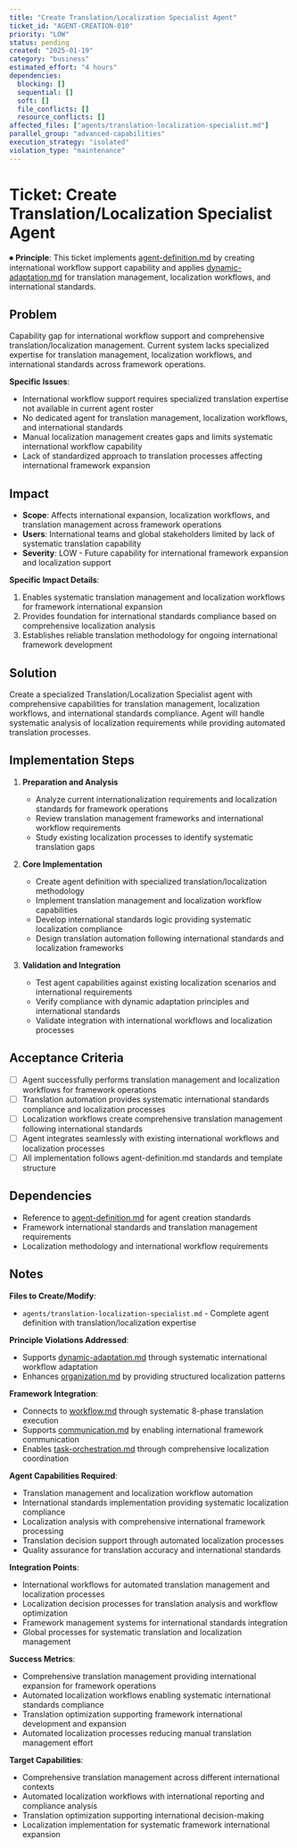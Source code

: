 ```yaml
---
title: "Create Translation/Localization Specialist Agent"
ticket_id: "AGENT-CREATION-010"
priority: "LOW"
status: pending
created: "2025-01-19"
category: "business"
estimated_effort: "4 hours"
dependencies:
  blocking: []
  sequential: []
  soft: []
  file_conflicts: []
  resource_conflicts: []
affected_files: ["agents/translation-localization-specialist.md"]
parallel_group: "advanced-capabilities"
execution_strategy: "isolated"
violation_type: "maintenance"
---
```


# Ticket: Create Translation/Localization Specialist Agent

⏺ **Principle**: This ticket implements [agent-definition.md](../principles/agent-definition.md) by creating international workflow support capability and applies [dynamic-adaptation.md](../principles/dynamic-adaptation.md) for translation management, localization workflows, and international standards.

## Problem

Capability gap for international workflow support and comprehensive translation/localization management. Current system lacks specialized expertise for translation management, localization workflows, and international standards across framework operations.

**Specific Issues**:
- International workflow support requires specialized translation expertise not available in current agent roster
- No dedicated agent for translation management, localization workflows, and international standards
- Manual localization management creates gaps and limits systematic international workflow capability
- Lack of standardized approach to translation processes affecting international framework expansion

## Impact

- **Scope**: Affects international expansion, localization workflows, and translation management across framework operations
- **Users**: International teams and global stakeholders limited by lack of systematic translation capability
- **Severity**: LOW - Future capability for international framework expansion and localization support

**Specific Impact Details**:
1. Enables systematic translation management and localization workflows for framework international expansion
2. Provides foundation for international standards compliance based on comprehensive localization analysis
3. Establishes reliable translation methodology for ongoing international framework development

## Solution

Create a specialized Translation/Localization Specialist agent with comprehensive capabilities for translation management, localization workflows, and international standards compliance. Agent will handle systematic analysis of localization requirements while providing automated translation processes.

## Implementation Steps

1. **Preparation and Analysis**
   - Analyze current internationalization requirements and localization standards for framework operations
   - Review translation management frameworks and international workflow requirements
   - Study existing localization processes to identify systematic translation gaps

2. **Core Implementation**
   - Create agent definition with specialized translation/localization methodology
   - Implement translation management and localization workflow capabilities
   - Develop international standards logic providing systematic localization compliance
   - Design translation automation following international standards and localization frameworks

3. **Validation and Integration**
   - Test agent capabilities against existing localization scenarios and international requirements
   - Verify compliance with dynamic adaptation principles and international standards
   - Validate integration with international workflows and localization processes

## Acceptance Criteria

- [ ] Agent successfully performs translation management and localization workflows for framework operations
- [ ] Translation automation provides systematic international standards compliance and localization processes
- [ ] Localization workflows create comprehensive translation management following international standards
- [ ] Agent integrates seamlessly with existing international workflows and localization processes
- [ ] All implementation follows agent-definition.md standards and template structure

## Dependencies

- Reference to [agent-definition.md](../principles/agent-definition.md) for agent creation standards
- Framework international standards and translation management requirements
- Localization methodology and international workflow requirements

## Notes

**Files to Create/Modify**:
- `agents/translation-localization-specialist.md` - Complete agent definition with translation/localization expertise

**Principle Violations Addressed**:
- Supports [dynamic-adaptation.md](../principles/dynamic-adaptation.md) through systematic international workflow adaptation
- Enhances [organization.md](../principles/organization.md) by providing structured localization patterns

**Framework Integration**:
- Connects to [workflow.md](../principles/workflow.md) through systematic 8-phase translation execution
- Supports [communication.md](../principles/communication.md) by enabling international framework communication
- Enables [task-orchestration.md](../principles/task-orchestration.md) through comprehensive localization coordination

**Agent Capabilities Required**:
- Translation management and localization workflow automation
- International standards implementation providing systematic localization compliance
- Localization analysis with comprehensive international framework processing
- Translation decision support through automated localization processes
- Quality assurance for translation accuracy and international standards

**Integration Points**:
- International workflows for automated translation management and localization processes
- Localization decision processes for translation analysis and workflow optimization
- Framework management systems for international standards integration
- Global processes for systematic translation and localization management

**Success Metrics**:
- Comprehensive translation management providing international expansion for framework operations
- Automated localization workflows enabling systematic international standards compliance
- Translation optimization supporting framework international development and expansion
- Automated localization processes reducing manual translation management effort

**Target Capabilities**:
- Comprehensive translation management across different international contexts
- Automated localization workflows with international reporting and compliance analysis
- Translation optimization supporting international decision-making
- Localization implementation for systematic framework international expansion